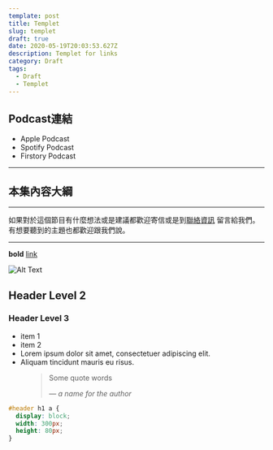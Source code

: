 ```yaml
---
template: post
title: Templet
slug: templet
draft: true
date: 2020-05-19T20:03:53.627Z
description: Templet for links
category: Draft
tags:
  - Draft
  - Templet
---
```

## Podcast連結

* Apple Podcast
* Spotify Podcast
* Firstory Podcast

- - -

## 本集內容大綱

- - -

如果對於這個節目有什麼想法或是建議都歡迎寄信或是到[聯絡資訊](/pages/contacts) 留言給我們。 有想要聽到的主題也都歡迎跟我們說。

- - -

**bold**  [link](#url)

![Alt Text]()

## Header Level 2

### Header Level 3

* item 1
* item 2
* Lorem ipsum dolor sit amet, consectetuer adipiscing elit.
* Aliquam tincidunt mauris eu risus.

<figure>
	<blockquote>
		<p>Some quote words</p>
		<footer>
			<cite>— a name for the author</cite>
		</footer>
	</blockquote>
</figure>

```css
#header h1 a {
  display: block;
  width: 300px;
  height: 80px;
}
```